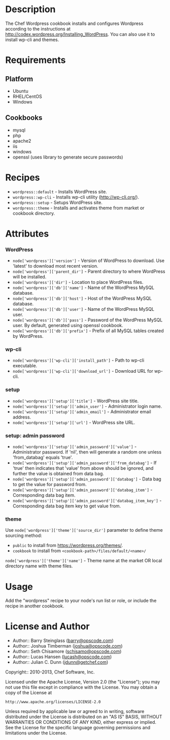 Description
===========

The Chef Wordpress cookbook installs and configures Wordpress according to the instructions at http://codex.wordpress.org/Installing_WordPress. You can also use it to install wp-cli and themes.

Requirements
============

Platform
--------

* Ubuntu
* RHEL/CentOS
* Windows

Cookbooks
---------

* mysql
* php
* apache2
* iis
* windows
* openssl (uses library to generate secure passwords)

Recipes
==========

* `wordpress::default` - Installs WordPress site.
* `wordpress::wp-cli` - Installs wp-cli utility (http://wp-cli.org/).
* `wordpress::setup` - Setups WordPress site.
* `wordpress::theme` - Installs and activates theme from market or cookbook directory.

Attributes
==========

### WordPress

* `node['wordpress']['version']` - Version of WordPress to download. Use 'latest' to download most recent version.
* `node['wordpress']['parent_dir']` - Parent directory to where WordPress will be installed.
* `node['wordpress']['dir']` - Location to place WordPress files.
* `node['wordpress']['db']['name']` - Name of the WordPress MySQL database.
* `node['wordpress']['db']['host']` - Host of the WordPress MySQL database.
* `node['wordpress']['db']['user']` - Name of the WordPress MySQL user.
* `node['wordpress']['db']['pass']` - Password of the WordPress MySQL user. By default, generated using openssl cookbook.
* `node['wordpress']['db']['prefix']` - Prefix of all MySQL tables created by WordPress.

### wp-cli

* `node['wordpress']['wp-cli']['install_path']` - Path to wp-cli executable.
* `node['wordpress']['wp-cli']['download_url']` - Download URL for wp-cli.

### setup

* `node['wordpress']['setup']['title']` - WordPress site title.
* `node['wordpress']['setup']['admin_user']` - Administrator login name.
* `node['wordpress']['setup']['admin_email']` - Administrator email address.
* `node['wordpress']['setup']['url']` - WordPress site URL.

### setup: admin password

* `node['wordpress']['setup']['admin_password']['value']` - Administrator password. If 'nil', then will generate a random one unless 'from_databag' equals 'true'.
* `node['wordpress']['setup']['admin_password']['from_databag']` - If 'true' then indicates that 'value' from above should be ignored, and further the value is obtained from data bag.
* `node['wordpress']['setup']['admin_password']['databag']` - Data bag to get the value for password from.
* `node['wordpress']['setup']['admin_password']['databag_item']` - Corresponding data bag item.
* `node['wordpress']['setup']['admin_password']['databag_item_key']` - Corresponding data bag item key to get value from.

### theme

Use `node['wordpress']['theme']['source_dir']` parameter to define theme sourcing method:

* `public` to install from https://wordpress.org/themes/.
* `cookbook` to install from `<cookbook-path>/files/default/<name>/`

`node['wordpress']['theme']['name']` - Theme name at the market OR local directory name with theme files.

Usage
=====

Add the "wordpress" recipe to your node's run list or role, or include the recipe in another cookbook.

License and Author
==================

* Author:: Barry Steinglass (barry@opscode.com)
* Author:: Joshua Timberman (joshua@opscode.com)
* Author:: Seth Chisamore (schisamo@opscode.com)
* Author:: Lucas Hansen (lucash@opscode.com)
* Author:: Julian C. Dunn (jdunn@getchef.com)

Copyright:: 2010-2013, Chef Software, Inc.

Licensed under the Apache License, Version 2.0 (the "License");
you may not use this file except in compliance with the License.
You may obtain a copy of the License at

    http://www.apache.org/licenses/LICENSE-2.0

Unless required by applicable law or agreed to in writing, software
distributed under the License is distributed on an "AS IS" BASIS,
WITHOUT WARRANTIES OR CONDITIONS OF ANY KIND, either express or implied.
See the License for the specific language governing permissions and
limitations under the License.
